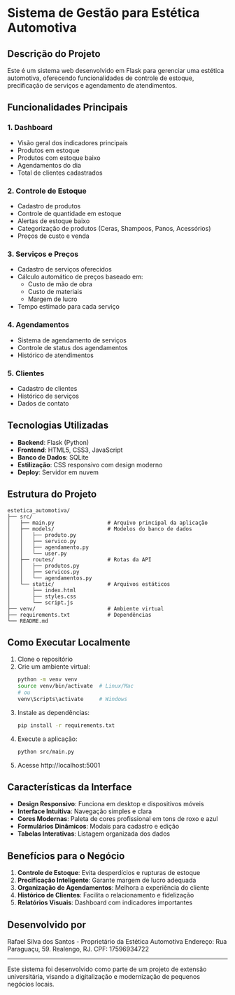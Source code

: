 # Sistema de Gestão para Estética Automotiva

## Descrição do Projeto

Este é um sistema web desenvolvido em Flask para gerenciar uma estética automotiva, oferecendo funcionalidades de controle de estoque, precificação de serviços e agendamento de atendimentos.

## Funcionalidades Principais

### 1. Dashboard
- Visão geral dos indicadores principais
- Produtos em estoque
- Produtos com estoque baixo
- Agendamentos do dia
- Total de clientes cadastrados

### 2. Controle de Estoque
- Cadastro de produtos
- Controle de quantidade em estoque
- Alertas de estoque baixo
- Categorização de produtos (Ceras, Shampoos, Panos, Acessórios)
- Preços de custo e venda

### 3. Serviços e Preços
- Cadastro de serviços oferecidos
- Cálculo automático de preços baseado em:
  - Custo de mão de obra
  - Custo de materiais
  - Margem de lucro
- Tempo estimado para cada serviço

### 4. Agendamentos
- Sistema de agendamento de serviços
- Controle de status dos agendamentos
- Histórico de atendimentos

### 5. Clientes
- Cadastro de clientes
- Histórico de serviços
- Dados de contato

## Tecnologias Utilizadas

- **Backend**: Flask (Python)
- **Frontend**: HTML5, CSS3, JavaScript
- **Banco de Dados**: SQLite
- **Estilização**: CSS responsivo com design moderno
- **Deploy**: Servidor em nuvem

## Estrutura do Projeto

```
estetica_automotiva/
├── src/
│   ├── main.py                 # Arquivo principal da aplicação
│   ├── models/                 # Modelos do banco de dados
│   │   ├── produto.py
│   │   ├── servico.py
│   │   ├── agendamento.py
│   │   └── user.py
│   ├── routes/                 # Rotas da API
│   │   ├── produtos.py
│   │   ├── servicos.py
│   │   └── agendamentos.py
│   └── static/                 # Arquivos estáticos
│       ├── index.html
│       ├── styles.css
│       └── script.js
├── venv/                       # Ambiente virtual
├── requirements.txt            # Dependências
└── README.md
```

## Como Executar Localmente

1. Clone o repositório
2. Crie um ambiente virtual:
   ```bash
   python -m venv venv
   source venv/bin/activate  # Linux/Mac
   # ou
   venv\Scripts\activate     # Windows
   ```
3. Instale as dependências:
   ```bash
   pip install -r requirements.txt
   ```
4. Execute a aplicação:
   ```bash
   python src/main.py
   ```
5. Acesse http://localhost:5001

## Características da Interface

- **Design Responsivo**: Funciona em desktop e dispositivos móveis
- **Interface Intuitiva**: Navegação simples e clara
- **Cores Modernas**: Paleta de cores profissional em tons de roxo e azul
- **Formulários Dinâmicos**: Modais para cadastro e edição
- **Tabelas Interativas**: Listagem organizada dos dados

## Benefícios para o Negócio

1. **Controle de Estoque**: Evita desperdícios e rupturas de estoque
2. **Precificação Inteligente**: Garante margem de lucro adequada
3. **Organização de Agendamentos**: Melhora a experiência do cliente
4. **Histórico de Clientes**: Facilita o relacionamento e fidelização
5. **Relatórios Visuais**: Dashboard com indicadores importantes

## Desenvolvido por

Rafael Silva dos Santos - Proprietário da Estética Automotiva
Endereço: Rua Paraguaçu, 59. Realengo, RJ.
CPF: 17596934722

---

Este sistema foi desenvolvido como parte de um projeto de extensão universitária, visando a digitalização e modernização de pequenos negócios locais.

